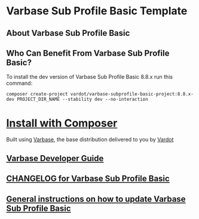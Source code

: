 # Varbase Sub Profile Basic Template

## About Varbase Sub Profile Basic

## Who Can Benefit From Varbase Sub Profile Basic?

To install the dev version of Varbase Sub Profile Basic 8.8.x run this command:
```
composer create-project vardot/varbase-subprofile-basic-project:8.8.x-dev PROJECT_DIR_NAME --stability dev --no-interaction
```

# [Install with Composer](https://github.com/Vardot/varbase-subprofile-basic-project)

Built using [Varbase](https://www.drupal.org/project/varbase), the base
 distribution delivered to you by [Vardot](https://www.vardot.com)


## [Varbase Developer Guide](https://docs.varbase.vardot.com)

## [CHANGELOG for Varbase Sub Profile Basic](https://github.com/Vardot/varbase_subprofile_basic/blob/8.x-8.x/CHANGELOG.md)

## [General instructions on how to update Varbase Sub Profile Basic](https://github.com/Vardot/varbase_subprofile_basic/blob/8.x-8.x/UPDATE.md)
